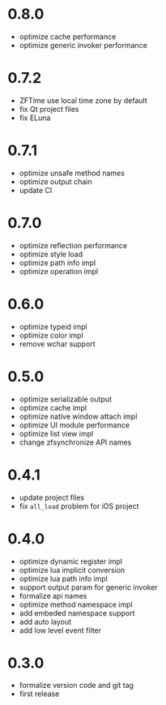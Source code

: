 # 0.8.0

* optimize cache performance
* optimize generic invoker performance

# 0.7.2

* ZFTime use local time zone by default
* fix Qt project files
* fix ELuna

# 0.7.1

* optimize unsafe method names
* optimize output chain
* update CI

# 0.7.0

* optimize reflection performance
* optimize style load
* optimize path info impl
* optimize operation impl

# 0.6.0

* optimize typeid impl
* optimize color impl
* remove wchar support

# 0.5.0

* optimize serializable output
* optimize cache impl
* optimize native window attach impl
* optimize UI module performance
* optimize list view impl
* change zfsynchronize API names

# 0.4.1

* update project files
* fix `all_load` problem for iOS project

# 0.4.0

* optimize dynamic register impl
* optimize lua implicit conversion
* optimize lua path info impl
* support output param for generic invoker
* formalize api names
* optimize method namespace impl
* add embeded namespace support
* add auto layout
* add low level event filter

# 0.3.0

* formalize version code and git tag
* first release

